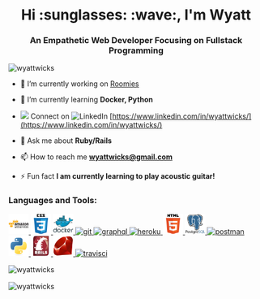 <h1 align="center">Hi :sunglasses: :wave:, I'm Wyatt</h1>
<h3 align="center">An Empathetic Web Developer Focusing on Fullstack Programming</h3>

<p align="left"> <img src="https://komarev.com/ghpvc/?username=wyattwicks&label=Profile%20views&color=0e75b6&style=flat" alt="wyattwicks" /> </p>

- 🔭 I’m currently working on [Roomies](https://github.com/Turing-Roomies/roomies-be)

- 🌱 I’m currently learning **Docker, Python**

- <img src="{https://img.shields.io/badge/LinkedIn-0077B5?style=for-the-badge&logo=linkedin&logoColor=white}" /> Connect on <img alt="LinkedIn" src="https://img.shields.io/badge/linkedin-%230077B5.svg?style=for-the-badge&logo=linkedin&logoColor=white"/> [https://www.linkedin.com/in/wyattwicks/](https://www.linkedin.com/in/wyattwicks/)


- 💬 Ask me about **Ruby/Rails**

- 📫 How to reach me **wyattwicks@gmail.com**

- ⚡ Fun fact **I am currently learning to play acoustic guitar!**


<h3 align="left">Languages and Tools:</h3>
<p align="left"> <a href="https://aws.amazon.com" target="_blank"> <img src="https://raw.githubusercontent.com/devicons/devicon/master/icons/amazonwebservices/amazonwebservices-original-wordmark.svg" alt="aws" width="40" height="40"/> </a> <a href="https://www.w3schools.com/css/" target="_blank"> <img src="https://raw.githubusercontent.com/devicons/devicon/master/icons/css3/css3-original-wordmark.svg" alt="css3" width="40" height="40"/> </a> <a href="https://www.docker.com/" target="_blank"> <img src="https://raw.githubusercontent.com/devicons/devicon/master/icons/docker/docker-original-wordmark.svg" alt="docker" width="40" height="40"/> </a> <a href="https://git-scm.com/" target="_blank"> <img src="https://www.vectorlogo.zone/logos/git-scm/git-scm-icon.svg" alt="git" width="40" height="40"/> </a> <a href="https://graphql.org" target="_blank"> <img src="https://www.vectorlogo.zone/logos/graphql/graphql-icon.svg" alt="graphql" width="40" height="40"/> </a> <a href="https://heroku.com" target="_blank"> <img src="https://www.vectorlogo.zone/logos/heroku/heroku-icon.svg" alt="heroku" width="40" height="40"/> </a> <a href="https://www.w3.org/html/" target="_blank"> <img src="https://raw.githubusercontent.com/devicons/devicon/master/icons/html5/html5-original-wordmark.svg" alt="html5" width="40" height="40"/> </a> <a href="https://www.postgresql.org" target="_blank"> <img src="https://raw.githubusercontent.com/devicons/devicon/master/icons/postgresql/postgresql-original-wordmark.svg" alt="postgresql" width="40" height="40"/> </a> <a href="https://postman.com" target="_blank"> <img src="https://www.vectorlogo.zone/logos/getpostman/getpostman-icon.svg" alt="postman" width="40" height="40"/> </a> <a href="https://www.python.org" target="_blank"> <img src="https://raw.githubusercontent.com/devicons/devicon/master/icons/python/python-original.svg" alt="python" width="40" height="40"/> </a> <a href="https://rubyonrails.org" target="_blank"> <img src="https://raw.githubusercontent.com/devicons/devicon/master/icons/rails/rails-original-wordmark.svg" alt="rails" width="40" height="40"/> </a> <a href="https://www.ruby-lang.org/en/" target="_blank"> <img src="https://raw.githubusercontent.com/devicons/devicon/master/icons/ruby/ruby-original.svg" alt="ruby" width="40" height="40"/> </a> <a href="https://travis-ci.org" target="_blank"> <img src="https://www.vectorlogo.zone/logos/travis-ci/travis-ci-icon.svg" alt="travisci" width="40" height="40"/> </a> </p>

<p><img align="center" src="https://github-readme-stats.vercel.app/api/top-langs?username=wyattwicks&show_icons=true&locale=en&layout=compact" alt="wyattwicks" /></p>

<p><img align="center" src="https://github-readme-streak-stats.herokuapp.com/?user=wyattwicks&" alt="wyattwicks" /></p>


